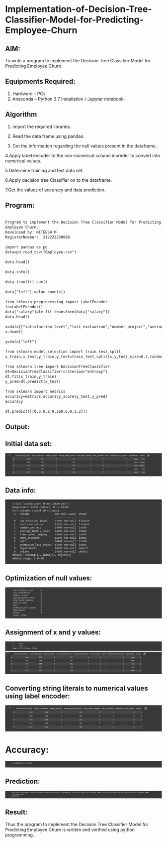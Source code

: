 # Implementation-of-Decision-Tree-Classifier-Model-for-Predicting-Employee-Churn

## AIM:
To write a program to implement the Decision Tree Classifier Model for Predicting Employee Churn.

## Equipments Required:
1. Hardware – PCs
2. Anaconda – Python 3.7 Installation / Jupyter notebook

## Algorithm
 1. Import the required libraries.
   
2. Read the data frame using pandas.
 
3. Get the information regarding the null values present in the dataframe.
 
  4.Apply label encoder to the non-numerical column inoreder to convert into numerical values.

  5.Determine training and test data set.

  6.Apply decision tree Classifier on to the dataframe.

  7.Get the values of accuracy and data prediction.


## Program:
```

Program to implement the Decision Tree Classifier Model for Predicting Employee Churn.
Developed by: NITEESH M
RegisterNumber:  212222230098

import pandas as pd
data=pd.read_csv("Employee.csv")

data.head()

data.info()

data.isnull().sum()

data["left"].value_counts()

from sklearn.preprocessing import LabelEncoder
le=LabelEncoder()
data["salary"]=le.fit_transform(data["salary"])
data.head()

x=data[["satisfaction_level","last_evaluation","number_project","average_montly_hours","time_spend_company","Work_accident","promotion_last_5years","salary"]]
x.head()

y=data["left"]

from sklearn.model_selection import train_test_split
x_train,x_test,y_train,y_test=train_test_split(x,y,test_size=0.2,random_state=100)

from sklearn.tree import DecisionTreeClassifier
dt=DecisionTreeClassifier(criterion="entropy")
dt.fit(x_train,y_train)
y_pred=dt.predict(x_test)

from sklearn import metrics
accuracy=metrics.accuracy_score(y_test,y_pred)
accuracy

dt.predict([[0.5,0.8,9,260,6,0,1,2]])

```

## Output:
## Initial data set:
![image](out1.png)

## Data info:
![image](out2.png)

## Optimization of null values:
![image](out3.png)

## Assignment of x and y values:
![image](out4.png)
![image](out5.png)

## Converting string literals to numerical values using label encoder:
![image](out6.png)

# Accuracy:
![image](out7.png)
## Prediction:
![image](out8.png)

## Result:
Thus the program to implement the  Decision Tree Classifier Model for Predicting Employee Churn is written and verified using python programming.
